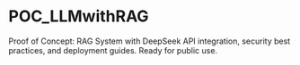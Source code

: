 # POC_LLMwithRAG
Proof of Concept: RAG System with DeepSeek API integration, security best practices, and deployment guides. Ready for public use.
